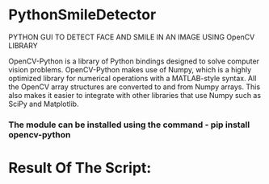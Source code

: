 # PythonSmileDetector
PYTHON GUI TO DETECT FACE AND SMILE IN AN IMAGE USING OpenCV LIBRARY

OpenCV-Python is a library of Python bindings designed to solve computer vision problems. OpenCV-Python makes use of
Numpy, which is a highly optimized library for numerical operations with a MATLAB-style syntax. All the OpenCV array
structures are converted to and from Numpy arrays. This also makes it easier to integrate with other libraries that
use Numpy such as SciPy and Matplotlib.

### The module can be installed using the command - pip install opencv-python


# Result Of The Script:

